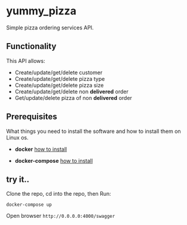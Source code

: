 
# yummy_pizza

Simple pizza ordering services API.

## Functionality

This API allows:

- Create/update/get/delete customer
- Create/update/get/delete pizza type
- Create/update/get/delete pizza size
- Create/update/get/delete non **delivered** order
- Get/update/delete pizza of non **delivered** order

## Prerequisites

What things you need to install the software and how to install them on Linux os.

* **docker** [how to install](https://www.digitalocean.com/community/tutorials/how-to-install-and-use-docker-on-ubuntu-16-04)

* **docker-compose** [how to install](https://www.digitalocean.com/community/tutorials/how-to-install-docker-compose-on-ubuntu-16-04)

## try it..

Clone the repo, cd into the repo, then Run:
```
docker-compose up
```

Open browser `http://0.0.0.0:4000/swagger`

